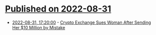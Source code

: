 # [Published on 2022-08-31](index.md)

* [2022-08-31, 17:20:00](https://news.slashdot.org/story/22/08/31/1623254/crypto-exchange-sues-woman-after-sending-her-10-million-by-mistake?utm_source=rss1.0mainlinkanon&utm_medium=feed) - [Crypto Exchange Sues Woman After Sending Her $10 Million by Mistake](https://news.slashdot.org/story/22/08/31/1623254/crypto-exchange-sues-woman-after-sending-her-10-million-by-mistake?utm_source=rss1.0mainlinkanon&utm_medium=feed)
